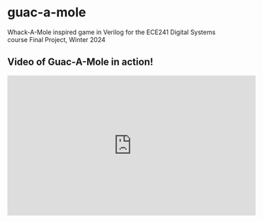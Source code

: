 # guac-a-mole
Whack-A-Mole inspired game in Verilog for the ECE241 Digital Systems course Final Project, Winter 2024
## Video of Guac-A-Mole in action!
<iframe src="https://drive.google.com/file/d/1FrGlYioX44sSAZPcc-EiGyVLlULiEgxx/view?usp=drive_link" width="560" height="315" frameborder="0" allowfullscreen></iframe>
